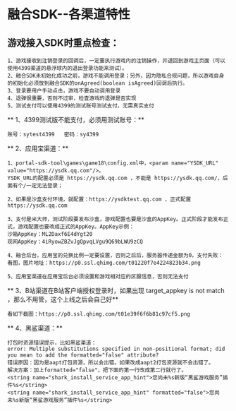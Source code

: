 # 融合SDK--各渠道特性

## 游戏接入SDK时重点检查：

    1、游戏接收到注销登录的回调后，一定要执行游戏内的注销操作，并退回到游戏主页面（可以使用4399渠道的悬浮球内的退出登录功能来测试）。
    2、融合SDK未初始化成功之前，游戏不能调用登录；另外，因为隐私合规问题，所以游戏自身的初始化必须放到融合SDK的onAgreed(boolean isAgreed)回调后执行。
    3、登录要用户手动点击，游戏不要自动调用登录
    4、退弹很重要，否则不过审，检查游戏的退弹是否实现
    5、测试支付可以使用4399的测试账号测试支付，无需真实支付

** 1、4399测试版不能支付，必须用测试账号：**

	账号：sytest4399   密码：sy4399

** 2、应用宝渠道：**

    1、portal-sdk-tool\games\game18\config.xml中，<param name="YSDK_URL" value="https://ysdk.qq.com"/>。
    YSDK_URL的配置必须是 https://ysdk.qq.com ，不能是 https://ysdk.qq.com/，后面有个/一定无法登录；
    
    2、如果是沙盒支付环境，就配置：https://ysdktest.qq.com ，正式配置https://ysdk.qq.com
    
    3、支付是米大师，测试阶段要发布沙盒，游戏配置也要是沙盒的AppKey。正式阶段才能发布正式，游戏配置也要改成正式的AppKey。AppKey示例：
    沙箱AppKey：ML2Daxf6E4dYgt20
    现网AppKey：4iRyowZBZvJgQpvqLVgu9Q69bLWU9zCQ
    
    4、融合后台，应用宝的兑换比例一定要设置，否则之后后，服务器传递金额为0，支付失败：
    看图，图片地址：https://p0.ssl.qhimg.com/t01220f7e4224823b34.png
    
    5、应用宝渠道在应用宝后台必须设置和游戏相对应的区服信息，否则无法支付

** 3、B站渠道在B站客户端授权登录时，如果出现 target_appkey is not match ，那么不用管，这个上线之后会自己好**

    看如下截图：https://p0.ssl.qhimg.com/t01e39f6f6b81c97cf5.png

** 4、黑鲨渠道：**

	打包时资源错误提示，比如黑鲨渠道：
	error: Multiple substitutions specified in non-positional format; did you mean to add the formatted="false" attribute?
	错误原因：因为是aapt打包资源，所以会出错。如果改成aapt2打包资源就不会出错了。
	解决方案：加上formatted="false"，把下面的第一行改成第二行就行了。
	<string name="shark_install_service_app_hint">您尚未%s新版“黑鲨游戏服务”插件%s</string>
	<string name="shark_install_service_app_hint" formatted="false">您尚未%s新版“黑鲨游戏服务”插件%s</string>
